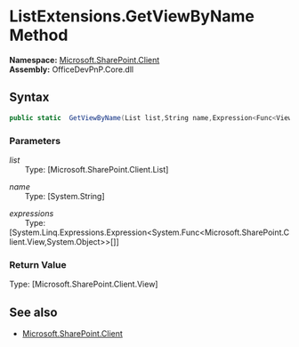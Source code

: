 # ListExtensions.GetViewByName Method  
**Namespace:** [Microsoft.SharePoint.Client](Microsoft.SharePoint.Client.md)  
**Assembly:** OfficeDevPnP.Core.dll  
## Syntax
```C#
public static  GetViewByName(List list,String name,Expression<Func<View, Object>>[] expressions)
```
### Parameters
*list*  
&emsp;&emsp;Type: [Microsoft.SharePoint.Client.List] 
&emsp;&emsp;  
  
*name*  
&emsp;&emsp;Type: [System.String] 
&emsp;&emsp;  
  
*expressions*  
&emsp;&emsp;Type: [System.Linq.Expressions.Expression<System.Func<Microsoft.SharePoint.Client.View,System.Object>>[]] 
&emsp;&emsp;  
  
### Return Value
Type: [Microsoft.SharePoint.Client.View]  

## See also
- [Microsoft.SharePoint.Client](Microsoft.SharePoint.Client.md)
